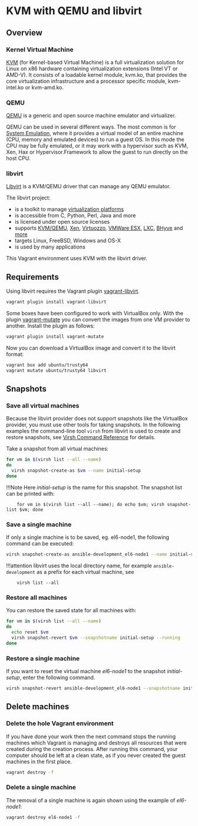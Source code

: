 # KVM with QEMU and libvirt

## Overview

### Kernel Virtual Machine

[KVM](https://www.linux-kvm.org/page/Main_Page "KVM") (for Kernel-based Virtual Machine) is a full virtualization solution for Linux on x86 hardware containing virtualization extensions (Intel VT or AMD-V). It consists of a loadable kernel module, kvm.ko, that provides the core virtualization infrastructure and a processor specific module, kvm-intel.ko or kvm-amd.ko.

### QEMU

[QEMU](https://www.qemu.org/ "QEMU") is a generic and open source machine emulator and virtualizer.

QEMU can be used in several different ways. The most common is for [System Emulation](https://www.qemu.org/docs/master/system/index.html#system-emulation "System Emulation"), where it provides a virtual model of an entire machine (CPU, memory and emulated devices) to run a guest OS. In this mode the CPU may be fully emulated, or it may work with a hypervisor such as KVM, Xen, Hax or Hypervisor.Framework to allow the guest to run directly on the host CPU.

### libvirt

[Libvirt](https://libvirt.org/drvqemu.html "libvirt Virtualization API") is a KVM/QEMU driver that can manage any QEMU emulator.

The libvirt project:

* is a toolkit to manage [virtualization platforms](https://libvirt.org/platforms.html "Supported host platforms")
* is accessible from C, Python, Perl, Java and more
* is licensed under open source licenses
* supports [KVM/QEMU](https://libvirt.org/drvqemu.html "KVM/QEMU hypervisor driver"), [Xen](https://libvirt.org/drvxen.html "libxl hypervisor driver for Xen"), [Virtuozzo](https://libvirt.org/drvvirtuozzo.html "Virtuozzo driver"), [VMWare ESX](https://libvirt.org/drvesx.html "VMware ESX hypervisor driver"), [LXC](https://libvirt.org/drvlxc.html "LXC container driver"), [BHyve](https://libvirt.org/drvbhyve.html "Bhyve driver") and [more](https://libvirt.org/drivers.html)
* targets Linux, FreeBSD, Windows and OS-X
* is used by many applications


This Vagrant environment uses KVM with the libvirt driver.

## Requirements

Using libvirt requires the Vagrant plugin [vagrant-libvirt](https://github.com/vagrant-libvirt/vagrant-libvirt "Vagrant Libvirt Provider").

```bash
vagrant plugin install vagrant-libvirt
```

Some boxes have been configured to work with VirtualBox only. With the plugin [vagrant-mutate](https://github.com/sciurus/vagrant-mutate "vagrant-mutate: convert vagrant boxes to work with different providers") you can convert the images from one VM provider to another. Install the plugin as follows:
```bash
vagrant plugin install vagrant-mutate
```

Now you can download a VirtualBox image and convert it to the libvirt format:
```bash
vagrant box add ubuntu/trusty64
vagrant mutate ubuntu/trusty64 libvirt
```

## Snapshots

### Save all virtual machines

Because the libvirt provider does not support snapshots like the VirtualBox
provider, you must use other tools for taking snapshots. In the following
examples the command-line tool `virsh` from libvirt is used to create and
restore snapshots, see [Virsh Command Reference](https://libvirt.org/sources/virshcmdref/html/ "Virsh Command Reference") for details.

Take a snapshot from all virtual machines:
```bash
for vm in $(virsh list --all --name)
do
  virsh snapshot-create-as $vm --name initial-setup
done
```

!!!Note
    Here *initial-setup* is the name for this snapshot. The snapshot list can be
    printed with:

        for vm in $(virsh list --all --name); do echo $vm; virsh snapshot-list $vm; done

### Save a single machine

If only a single machine is to be saved, eg. el6-node1, the following command can be executed:

```bash
virsh snapshot-create-as ansible-development_el6-node1 --name initial-setup

```

!!!attention
    libvirt uses the local directory name, for example `ansible-development` as a prefix for each virtual machine, see

        virsh list --all


### Restore all machines

You can restore the saved state for all machines with:

```bash
for vm in $(virsh list --all --name)
do
  echo reset $vm
  virsh snapshot-revert $vm --snapshotname initial-setup --running
done
```

### Restore a single machine

If you want to reset the virtual machine *el6-node1* to the snapshot
*initial-setup*, enter the following command.

```bash
virsh snapshot-revert ansible-development_el6-node1 --snapshotname initial-setup --running
```

## Delete machines

### Delete the hole Vagrant environment

If you have done your work then the next command stops the running machines
which Vagrant is managing and destroys all resources that were created during
the creation process. After running this command, your computer should be left
at a clean state, as if you never created the guest machines in the first place.

```bash
vagrant destroy -f
```

### Delete a single machine

The removal of a single machine is again shown using the example of *el6-node1*:

```bash
vagrant destroy el6-node1 -f
```
